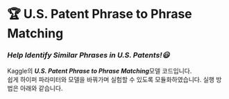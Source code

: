 # 🏆 U.S. Patent Phrase to Phrase Matching
### *Help Identify Similar Phrases in U.S. Patents!😃*
Kaggle의  ***U.S. Patent Phrase to Phrase Matching***모델 코드입니다.     
쉽게 하이퍼 파라미터와 모델을 바꿔가며 실험할 수 있도록 모듈화하였습니다. 실행 방법은 아래와 같습니다.

